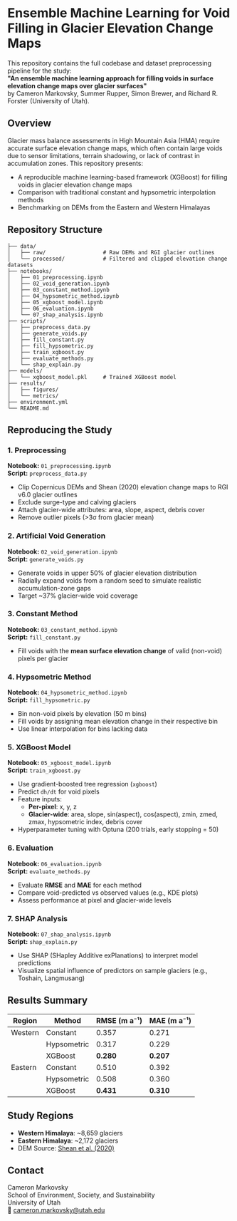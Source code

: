 # Ensemble Machine Learning for Void Filling in Glacier Elevation Change Maps

This repository contains the full codebase and dataset preprocessing pipeline for the study:  
**"An ensemble machine learning approach for filling voids in surface elevation change maps over glacier surfaces"**  
by Cameron Markovsky, Summer Rupper, Simon Brewer, and Richard R. Forster (University of Utah).

## Overview

Glacier mass balance assessments in High Mountain Asia (HMA) require accurate surface elevation change maps, which often contain large voids due to sensor limitations, terrain shadowing, or lack of contrast in accumulation zones. This repository presents:

- A reproducible machine learning-based framework (XGBoost) for filling voids in glacier elevation change maps
- Comparison with traditional constant and hypsometric interpolation methods
- Benchmarking on DEMs from the Eastern and Western Himalayas

## Repository Structure

```
├── data/
│   ├── raw/                  # Raw DEMs and RGI glacier outlines
│   └── processed/            # Filtered and clipped elevation change datasets
├── notebooks/
│   ├── 01_preprocessing.ipynb
│   ├── 02_void_generation.ipynb
│   ├── 03_constant_method.ipynb
│   ├── 04_hypsometric_method.ipynb
│   ├── 05_xgboost_model.ipynb
│   ├── 06_evaluation.ipynb
│   └── 07_shap_analysis.ipynb
├── scripts/
│   ├── preprocess_data.py
│   ├── generate_voids.py
│   ├── fill_constant.py
│   ├── fill_hypsometric.py
│   ├── train_xgboost.py
│   ├── evaluate_methods.py
│   └── shap_explain.py
├── models/
│   └── xgboost_model.pkl     # Trained XGBoost model
├── results/
│   ├── figures/
│   └── metrics/
├── environment.yml
└── README.md
```

## Reproducing the Study

### 1. Preprocessing
**Notebook:** `01_preprocessing.ipynb`  
**Script:** `preprocess_data.py`

- Clip Copernicus DEMs and Shean (2020) elevation change maps to RGI v6.0 glacier outlines
- Exclude surge-type and calving glaciers
- Attach glacier-wide attributes: area, slope, aspect, debris cover
- Remove outlier pixels (>3σ from glacier mean)

### 2. Artificial Void Generation
**Notebook:** `02_void_generation.ipynb`  
**Script:** `generate_voids.py`

- Generate voids in upper 50% of glacier elevation distribution
- Radially expand voids from a random seed to simulate realistic accumulation-zone gaps
- Target ~37% glacier-wide void coverage

### 3. Constant Method
**Notebook:** `03_constant_method.ipynb`  
**Script:** `fill_constant.py`

- Fill voids with the **mean surface elevation change** of valid (non-void) pixels per glacier

### 4. Hypsometric Method
**Notebook:** `04_hypsometric_method.ipynb`  
**Script:** `fill_hypsometric.py`

- Bin non-void pixels by elevation (50 m bins)
- Fill voids by assigning mean elevation change in their respective bin
- Use linear interpolation for bins lacking data

### 5. XGBoost Model
**Notebook:** `05_xgboost_model.ipynb`  
**Script:** `train_xgboost.py`

- Use gradient-boosted tree regression (`xgboost`)
- Predict `dh/dt` for void pixels
- Feature inputs:
  - **Per-pixel**: x, y, z
  - **Glacier-wide**: area, slope, sin(aspect), cos(aspect), zmin, zmed, zmax, hypsometric index, debris cover
- Hyperparameter tuning with Optuna (200 trials, early stopping = 50)

### 6. Evaluation
**Notebook:** `06_evaluation.ipynb`  
**Script:** `evaluate_methods.py`

- Evaluate **RMSE** and **MAE** for each method
- Compare void-predicted vs observed values (e.g., KDE plots)
- Assess performance at pixel and glacier-wide levels

### 7. SHAP Analysis
**Notebook:** `07_shap_analysis.ipynb`  
**Script:** `shap_explain.py`

- Use SHAP (SHapley Additive exPlanations) to interpret model predictions
- Visualize spatial influence of predictors on sample glaciers (e.g., Toshain, Langmusang)

## Results Summary

| Region | Method      | RMSE (m a⁻¹) | MAE (m a⁻¹) |
|--------|-------------|--------------|-------------|
| Western | Constant    | 0.357        | 0.271       |
|         | Hypsometric | 0.317        | 0.229       |
|         | XGBoost     | **0.280**    | **0.207**   |
| Eastern | Constant    | 0.510        | 0.392       |
|         | Hypsometric | 0.508        | 0.360       |
|         | XGBoost     | **0.431**    | **0.310**   |

## Study Regions

- **Western Himalaya**: ~8,659 glaciers
- **Eastern Himalaya**: ~2,172 glaciers
- DEM Source: [Shean et al. (2020)](https://doi.org/10.5281/ZENODO.3872696)

## Contact

Cameron Markovsky  
School of Environment, Society, and Sustainability  
University of Utah  
📧 cameron.markovsky@utah.edu
